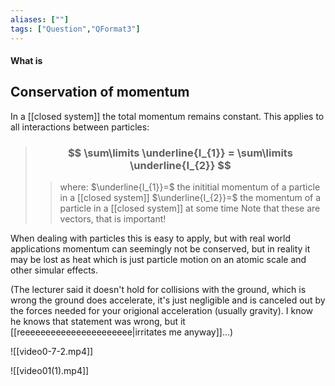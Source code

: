 ```yaml
---
aliases: [""]
tags: ["Question","QFormat3"]
---
```


#### What is
## Conservation of momentum
In a [[closed system]] the total momentum remains constant. This applies to all interactions between particles:

> ### $$ \sum\limits \underline{I_{1}} = \sum\limits \underline{I_{2}} $$ 
>> where:
>> $\underline{I_{1}}=$ the inititial momentum of a particle in a [[closed system]]
>> $\underline{I_{2}}=$ the momentum of a particle in a [[closed system]] at some time
>> Note that these are vectors, that is important!

When dealing with particles this is easy to apply, but with real world applications momentum can seemingly not be conserved, but in reality it may be lost as heat which is just particle motion on an atomic scale and other simular effects. 

(The lecturer said it doesn't hold for collisions with the ground, which is wrong the ground does accelerate, it's just negligible and is canceled out by the forces needed for your origional acceleration (usually gravity). I know he knows that statement was wrong, but it [[reeeeeeeeeeeeeeeeeeeeee|irritates me anyway]]...)

![[video0-7-2.mp4]]

![[video01(1).mp4]]